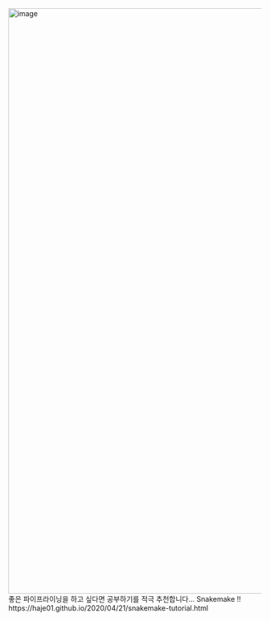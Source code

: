 <img width="1166" alt="image" src="https://user-images.githubusercontent.com/47490862/194701298-7aaa6ffc-f1eb-4908-83d7-f3805dce205f.png">
좋은 파이프라이닝을 하고 싶다면 공부하기를 적극 추천합니다... Snakemake !!
https://haje01.github.io/2020/04/21/snakemake-tutorial.html
